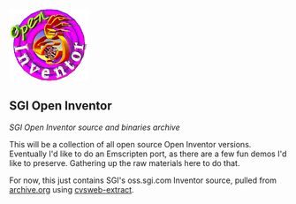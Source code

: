 ![SGI Open Inventor Logo](sgi-inventor-logo.png)

## SGI Open Inventor
_SGI Open Inventor source and binaries archive_

This will be a collection of all open source Open Inventor versions.  Eventually I'd like to do an Emscripten port, as there are a few fun demos I'd like to preserve.  Gathering up the raw materials here to do that.

For now, this just contains SGI's oss.sgi.com Inventor source, pulled from [archive.org](https://web.archive.org/web/20171010104743/http://oss.sgi.com/cgi-bin/cvsweb.cgi/inventor/) using [cvsweb-extract](https://github.com/sgi-demos/cvsweb-extract).
